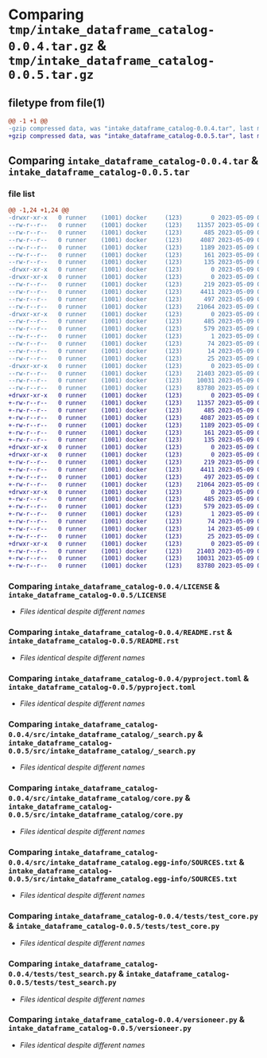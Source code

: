 # Comparing `tmp/intake_dataframe_catalog-0.0.4.tar.gz` & `tmp/intake_dataframe_catalog-0.0.5.tar.gz`

## filetype from file(1)

```diff
@@ -1 +1 @@
-gzip compressed data, was "intake_dataframe_catalog-0.0.4.tar", last modified: Tue May  9 06:34:54 2023, max compression
+gzip compressed data, was "intake_dataframe_catalog-0.0.5.tar", last modified: Tue May  9 07:01:01 2023, max compression
```

## Comparing `intake_dataframe_catalog-0.0.4.tar` & `intake_dataframe_catalog-0.0.5.tar`

### file list

```diff
@@ -1,24 +1,24 @@
-drwxr-xr-x   0 runner    (1001) docker     (123)        0 2023-05-09 06:34:54.629875 intake_dataframe_catalog-0.0.4/
--rw-r--r--   0 runner    (1001) docker     (123)    11357 2023-05-09 06:34:39.000000 intake_dataframe_catalog-0.0.4/LICENSE
--rw-r--r--   0 runner    (1001) docker     (123)      485 2023-05-09 06:34:54.629875 intake_dataframe_catalog-0.0.4/PKG-INFO
--rw-r--r--   0 runner    (1001) docker     (123)     4087 2023-05-09 06:34:39.000000 intake_dataframe_catalog-0.0.4/README.rst
--rw-r--r--   0 runner    (1001) docker     (123)     1189 2023-05-09 06:34:39.000000 intake_dataframe_catalog-0.0.4/pyproject.toml
--rw-r--r--   0 runner    (1001) docker     (123)      161 2023-05-09 06:34:54.629875 intake_dataframe_catalog-0.0.4/setup.cfg
--rw-r--r--   0 runner    (1001) docker     (123)      135 2023-05-09 06:34:39.000000 intake_dataframe_catalog-0.0.4/setup.py
-drwxr-xr-x   0 runner    (1001) docker     (123)        0 2023-05-09 06:34:54.625875 intake_dataframe_catalog-0.0.4/src/
-drwxr-xr-x   0 runner    (1001) docker     (123)        0 2023-05-09 06:34:54.629875 intake_dataframe_catalog-0.0.4/src/intake_dataframe_catalog/
--rw-r--r--   0 runner    (1001) docker     (123)      219 2023-05-09 06:34:39.000000 intake_dataframe_catalog-0.0.4/src/intake_dataframe_catalog/__init__.py
--rw-r--r--   0 runner    (1001) docker     (123)     4411 2023-05-09 06:34:39.000000 intake_dataframe_catalog-0.0.4/src/intake_dataframe_catalog/_search.py
--rw-r--r--   0 runner    (1001) docker     (123)      497 2023-05-09 06:34:54.629875 intake_dataframe_catalog-0.0.4/src/intake_dataframe_catalog/_version.py
--rw-r--r--   0 runner    (1001) docker     (123)    21064 2023-05-09 06:34:39.000000 intake_dataframe_catalog-0.0.4/src/intake_dataframe_catalog/core.py
-drwxr-xr-x   0 runner    (1001) docker     (123)        0 2023-05-09 06:34:54.629875 intake_dataframe_catalog-0.0.4/src/intake_dataframe_catalog.egg-info/
--rw-r--r--   0 runner    (1001) docker     (123)      485 2023-05-09 06:34:54.000000 intake_dataframe_catalog-0.0.4/src/intake_dataframe_catalog.egg-info/PKG-INFO
--rw-r--r--   0 runner    (1001) docker     (123)      579 2023-05-09 06:34:54.000000 intake_dataframe_catalog-0.0.4/src/intake_dataframe_catalog.egg-info/SOURCES.txt
--rw-r--r--   0 runner    (1001) docker     (123)        1 2023-05-09 06:34:54.000000 intake_dataframe_catalog-0.0.4/src/intake_dataframe_catalog.egg-info/dependency_links.txt
--rw-r--r--   0 runner    (1001) docker     (123)       74 2023-05-09 06:34:54.000000 intake_dataframe_catalog-0.0.4/src/intake_dataframe_catalog.egg-info/entry_points.txt
--rw-r--r--   0 runner    (1001) docker     (123)       14 2023-05-09 06:34:54.000000 intake_dataframe_catalog-0.0.4/src/intake_dataframe_catalog.egg-info/requires.txt
--rw-r--r--   0 runner    (1001) docker     (123)       25 2023-05-09 06:34:54.000000 intake_dataframe_catalog-0.0.4/src/intake_dataframe_catalog.egg-info/top_level.txt
-drwxr-xr-x   0 runner    (1001) docker     (123)        0 2023-05-09 06:34:54.629875 intake_dataframe_catalog-0.0.4/tests/
--rw-r--r--   0 runner    (1001) docker     (123)    21403 2023-05-09 06:34:39.000000 intake_dataframe_catalog-0.0.4/tests/test_core.py
--rw-r--r--   0 runner    (1001) docker     (123)    10031 2023-05-09 06:34:39.000000 intake_dataframe_catalog-0.0.4/tests/test_search.py
--rw-r--r--   0 runner    (1001) docker     (123)    83780 2023-05-09 06:34:39.000000 intake_dataframe_catalog-0.0.4/versioneer.py
+drwxr-xr-x   0 runner    (1001) docker     (123)        0 2023-05-09 07:01:01.045306 intake_dataframe_catalog-0.0.5/
+-rw-r--r--   0 runner    (1001) docker     (123)    11357 2023-05-09 07:00:46.000000 intake_dataframe_catalog-0.0.5/LICENSE
+-rw-r--r--   0 runner    (1001) docker     (123)      485 2023-05-09 07:01:01.045306 intake_dataframe_catalog-0.0.5/PKG-INFO
+-rw-r--r--   0 runner    (1001) docker     (123)     4087 2023-05-09 07:00:46.000000 intake_dataframe_catalog-0.0.5/README.rst
+-rw-r--r--   0 runner    (1001) docker     (123)     1189 2023-05-09 07:00:46.000000 intake_dataframe_catalog-0.0.5/pyproject.toml
+-rw-r--r--   0 runner    (1001) docker     (123)      161 2023-05-09 07:01:01.045306 intake_dataframe_catalog-0.0.5/setup.cfg
+-rw-r--r--   0 runner    (1001) docker     (123)      135 2023-05-09 07:00:46.000000 intake_dataframe_catalog-0.0.5/setup.py
+drwxr-xr-x   0 runner    (1001) docker     (123)        0 2023-05-09 07:01:01.045306 intake_dataframe_catalog-0.0.5/src/
+drwxr-xr-x   0 runner    (1001) docker     (123)        0 2023-05-09 07:01:01.045306 intake_dataframe_catalog-0.0.5/src/intake_dataframe_catalog/
+-rw-r--r--   0 runner    (1001) docker     (123)      219 2023-05-09 07:00:46.000000 intake_dataframe_catalog-0.0.5/src/intake_dataframe_catalog/__init__.py
+-rw-r--r--   0 runner    (1001) docker     (123)     4411 2023-05-09 07:00:46.000000 intake_dataframe_catalog-0.0.5/src/intake_dataframe_catalog/_search.py
+-rw-r--r--   0 runner    (1001) docker     (123)      497 2023-05-09 07:01:01.045306 intake_dataframe_catalog-0.0.5/src/intake_dataframe_catalog/_version.py
+-rw-r--r--   0 runner    (1001) docker     (123)    21064 2023-05-09 07:00:46.000000 intake_dataframe_catalog-0.0.5/src/intake_dataframe_catalog/core.py
+drwxr-xr-x   0 runner    (1001) docker     (123)        0 2023-05-09 07:01:01.045306 intake_dataframe_catalog-0.0.5/src/intake_dataframe_catalog.egg-info/
+-rw-r--r--   0 runner    (1001) docker     (123)      485 2023-05-09 07:01:01.000000 intake_dataframe_catalog-0.0.5/src/intake_dataframe_catalog.egg-info/PKG-INFO
+-rw-r--r--   0 runner    (1001) docker     (123)      579 2023-05-09 07:01:01.000000 intake_dataframe_catalog-0.0.5/src/intake_dataframe_catalog.egg-info/SOURCES.txt
+-rw-r--r--   0 runner    (1001) docker     (123)        1 2023-05-09 07:01:01.000000 intake_dataframe_catalog-0.0.5/src/intake_dataframe_catalog.egg-info/dependency_links.txt
+-rw-r--r--   0 runner    (1001) docker     (123)       74 2023-05-09 07:01:01.000000 intake_dataframe_catalog-0.0.5/src/intake_dataframe_catalog.egg-info/entry_points.txt
+-rw-r--r--   0 runner    (1001) docker     (123)       14 2023-05-09 07:01:01.000000 intake_dataframe_catalog-0.0.5/src/intake_dataframe_catalog.egg-info/requires.txt
+-rw-r--r--   0 runner    (1001) docker     (123)       25 2023-05-09 07:01:01.000000 intake_dataframe_catalog-0.0.5/src/intake_dataframe_catalog.egg-info/top_level.txt
+drwxr-xr-x   0 runner    (1001) docker     (123)        0 2023-05-09 07:01:01.045306 intake_dataframe_catalog-0.0.5/tests/
+-rw-r--r--   0 runner    (1001) docker     (123)    21403 2023-05-09 07:00:46.000000 intake_dataframe_catalog-0.0.5/tests/test_core.py
+-rw-r--r--   0 runner    (1001) docker     (123)    10031 2023-05-09 07:00:46.000000 intake_dataframe_catalog-0.0.5/tests/test_search.py
+-rw-r--r--   0 runner    (1001) docker     (123)    83780 2023-05-09 07:00:46.000000 intake_dataframe_catalog-0.0.5/versioneer.py
```

### Comparing `intake_dataframe_catalog-0.0.4/LICENSE` & `intake_dataframe_catalog-0.0.5/LICENSE`

 * *Files identical despite different names*

### Comparing `intake_dataframe_catalog-0.0.4/README.rst` & `intake_dataframe_catalog-0.0.5/README.rst`

 * *Files identical despite different names*

### Comparing `intake_dataframe_catalog-0.0.4/pyproject.toml` & `intake_dataframe_catalog-0.0.5/pyproject.toml`

 * *Files identical despite different names*

### Comparing `intake_dataframe_catalog-0.0.4/src/intake_dataframe_catalog/_search.py` & `intake_dataframe_catalog-0.0.5/src/intake_dataframe_catalog/_search.py`

 * *Files identical despite different names*

### Comparing `intake_dataframe_catalog-0.0.4/src/intake_dataframe_catalog/core.py` & `intake_dataframe_catalog-0.0.5/src/intake_dataframe_catalog/core.py`

 * *Files identical despite different names*

### Comparing `intake_dataframe_catalog-0.0.4/src/intake_dataframe_catalog.egg-info/SOURCES.txt` & `intake_dataframe_catalog-0.0.5/src/intake_dataframe_catalog.egg-info/SOURCES.txt`

 * *Files identical despite different names*

### Comparing `intake_dataframe_catalog-0.0.4/tests/test_core.py` & `intake_dataframe_catalog-0.0.5/tests/test_core.py`

 * *Files identical despite different names*

### Comparing `intake_dataframe_catalog-0.0.4/tests/test_search.py` & `intake_dataframe_catalog-0.0.5/tests/test_search.py`

 * *Files identical despite different names*

### Comparing `intake_dataframe_catalog-0.0.4/versioneer.py` & `intake_dataframe_catalog-0.0.5/versioneer.py`

 * *Files identical despite different names*

